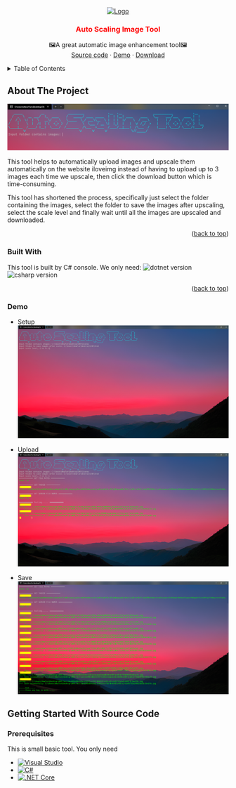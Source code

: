 <div style="text-align:center;" id="readme-top">
  <a href="https://github.com/othneildrew/Best-README-Template">
    <img src="https://cdn-icons-png.flaticon.com/512/4429/4429903.png" alt="Logo" width="80" height="80">
  </a>

  <h3 style="color: red;">Auto Scaling Image Tool</h3>

  <p align="center">
    🖼️A great automatic image enhancement tool🖼️
    <br />
    <a href="./Scale/">Source code</a>
    ·
    <a href="https://github.com/othneildrew/Best-README-Template/issues/new?labels=bug&template=bug-report---.md">Demo</a>
    ·
    <a href="https://github.com/othneildrew/Best-README-Template/issues/new?labels=enhancement&template=feature-request---.md">Download</a>
  </p>
</div>

<!-- TABLE OF CONTENTS -->
<details>
  <summary>Table of Contents</summary>
  <ol>
    <li>
      <a href="#about-the-project">About The Project</a>
      <ul>
        <li><a href="#built-with">Built With</a></li>
        <li><a href="#demo">Demo</a></li>
      </ul>
    </li>
    <li>
      <a href="#getting-started-with-source-code">Getting Started With Source Code</a>
      <ul>
        <li><a href="#prerequisites">Prerequisites</a></li>
      </ul>
    </li>
  </ol>
</details>

<!-- ABOUT THE PROJECT -->

## About The Project

![Alt text](./images/main_screen.png)

<p>This tool helps to automatically upload images and upscale them automatically on the website <a src="https://www.iloveimg.com/upscale-image">iloveimg</a> instead of having to upload up to 3 images each time we upscale, then click the download button which is time-consuming.</p>

<p>
This tool has shortened the process, specifically just select the folder containing the images, select the folder to save the images after upscaling, select the scale level and finally wait until all the images are upscaled and downloaded.
</p>

<p align="right">(<a href="#readme-top">back to top</a>)</p>

### Built With

This tool is built by C# console.
We only need: ![dotnet version](https://img.shields.io/badge/.NET%20Core-v8.0-blue) ![csharp version](https://img.shields.io/badge/C%23-v12.0-blue) 

<p align="right">(<a href="#readme-top">back to top</a>)</p>

### Demo

- Setup
![Alt text](./images/demo_1.png)

- Upload
![Alt text](./images/demo_2.png)

- Save
![Alt text](./images/demo_3.png)

## Getting Started With Source Code

### Prerequisites
This is small basic tool. You only need


* [![Visual Studio][VisualStudioBadge]][VisualStudioURL]
* [![C#][CSharpBadge]][CSharpURL]
* [![.NET Core][DotNetCoreBadge]][DotNetCoreURL]


[VisualStudioBadge]: https://img.shields.io/badge/IDE-Visual_Studio-purple.svg?logo=visual-studio&style=for-the-badge&logo=nextdotjs&logoColor=white&labelColor=fecaca
[VisualStudioURL]: https://visualstudio.microsoft.com/

[CSharpBadge]: https://img.shields.io/badge/Language-C%23_12-239120.svg?logo=c-sharp&style=for-the-badge&labelColor=bbf7d0
[CSharpURL]: https://learn.microsoft.com/en-us/dotnet/csharp/

[DotNetCoreBadge]: https://img.shields.io/badge/NET_Core_8.0-blueviolet.svg?logo=dotnet&style=for-the-badge
[DotNetCoreURL]: https://dotnet.microsoft.com/
